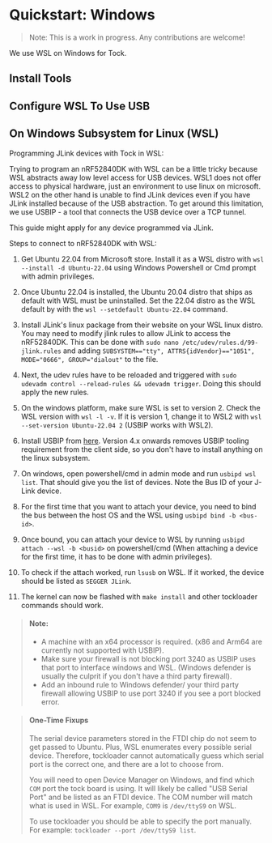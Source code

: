 # Quickstart: Windows

> Note: This is a work in progress. Any contributions are welcome!

We use WSL on Windows for Tock.

## Install Tools

## Configure WSL To Use USB

## On Windows Subsystem for Linux (WSL)

Programming JLink devices with Tock in WSL:

Trying to program an nRF52840DK with WSL can be a little tricky because WSL
abstracts away low level access for USB devices. WSL1 does not offer access to
physical hardware, just an environment to use linux on microsoft. WSL2 on the
other hand is unable to find JLink devices even if you have JLink installed
because of the USB abstraction. To get around this limitation, we use USBIP - a
tool that connects the USB device over a TCP tunnel.

This guide might apply for any device programmed via JLink.

Steps to connect to nRF52840DK with WSL:

1. Get Ubuntu 22.04 from Microsoft store. Install it as a WSL distro with
   `wsl --install -d Ubuntu-22.04` using Windows Powershell or Cmd prompt with
   admin privileges.

2. Once Ubuntu 22.04 is installed, the Ubuntu 20.04 distro that ships as default
   with WSL must be uninstalled. Set the 22.04 distro as the WSL default by with
   the `wsl --setdefault Ubuntu-22.04` command.

3. Install JLink's linux package from their website on your WSL linux distro.
   You may need to modify jlink rules to allow JLink to access the nRF52840DK.
   This can be done with `sudo nano /etc/udev/rules.d/99-jlink.rules` and adding
   `SUBSYSTEM=="tty", ATTRS{idVendor}=="1051", MODE="0666", GROUP="dialout"` to
   the file.

4. Next, the udev rules have to be reloaded and triggered with
   `sudo udevadm control --reload-rules && udevadm trigger`. Doing this should
   apply the new rules.

5. On the windows platform, make sure WSL is set to version 2. Check the WSL
   version with `wsl -l -v`. If it is version 1, change it to WSL2 with
   `wsl --set-version Ubuntu-22.04 2` (USBIP works with WSL2).

6. Install USBIP from
   [here](https://github.com/dorssel/usbipd-win/releases/tag/v4.1.0). Version
   4.x onwards removes USBIP tooling requirement from the client side, so you
   don't have to install anything on the linux subsystem.

7. On windows, open powershell/cmd in admin mode and run `usbipd wsl list`. That
   should give you the list of devices. Note the Bus ID of your J-Link device.

8. For the first time that you want to attach your device, you need to bind the
   bus between the host OS and the WSL using `usbipd bind -b <bus-id>`.

9. Once bound, you can attach your device to WSL by running
   `usbipd attach --wsl -b <busid>` on powershell/cmd (When attaching a device
   for the first time, it has to be done with admin privileges).

10. To check if the attach worked, run `lsusb` on WSL. If it worked, the device
    should be listed as `SEGGER JLink`.

11. The kernel can now be flashed with `make install` and other tockloader
    commands should work.

> #### Note:
>
> - A machine with an x64 processor is required. (x86 and Arm64 are currently
>   not supported with USBIP).
> - Make sure your firewall is not blocking port 3240 as USBIP uses that port to
>   interface windows and WSL. (Windows defender is usually the culprit if you
>   don't have a third party firewall).
> - Add an inbound rule to Windows defender/ your third party firewall allowing
>   USBIP to use port 3240 if you see a port blocked error.

> #### One-Time Fixups
>
> The serial device parameters stored in the FTDI chip do not seem to get passed
> to Ubuntu. Plus, WSL enumerates every possible serial device. Therefore,
> tockloader cannot automatically guess which serial port is the correct one,
> and there are a lot to choose from.
>
> You will need to open Device Manager on Windows, and find which `COM` port the
> tock board is using. It will likely be called "USB Serial Port" and be listed
> as an FTDI device. The COM number will match what is used in WSL. For example,
> `COM9` is `/dev/ttyS9` on WSL.
>
> To use tockloader you should be able to specify the port manually. For
> example: `tockloader --port /dev/ttyS9 list`.
